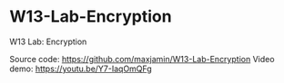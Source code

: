 # W13-Lab-Encryption
W13 Lab: Encryption 

Source code: https://github.com/maxjamin/W13-Lab-Encryption
Video demo: https://youtu.be/Y7-IaqOmQFg
